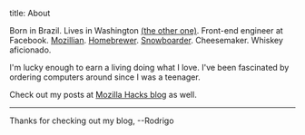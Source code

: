 title: About

Born in Brazil. Lives in Washington [(the other one)](http://en.wikipedia.org/wiki/Washington_%28state%29). Front-end engineer at Facebook. [Mozillian](https://mozillians.org/u/rsilveira/). [Homebrewer](http://www.weiserod.com). [Snowboarder](vimeo.com/rodms). Cheesemaker. Whiskey aficionado.

I'm lucky enough to earn a living doing what I love. I've been fascinated by ordering computers around since I was a teenager.

Check out my posts at [Mozilla Hacks blog](https://hacks.mozilla.org/author/rsilveira/) as well.

---
Thanks for checking out my blog,
--Rodrigo
